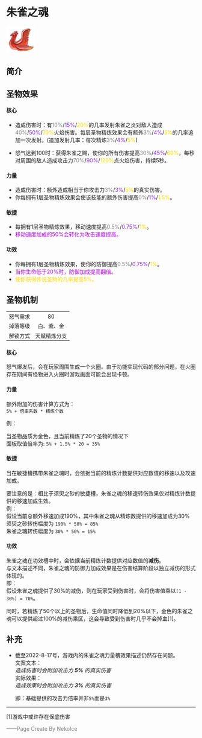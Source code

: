 # 朱雀之魂
![朱雀之魂](../Img/Texture2D_Potion/朱雀之魂.png)
## 简介
## 圣物效果
#### **核心**  
- 造成伤害时：有<font color=gray>10%</font>/<font color=BlueViolet>15%</font>/<font color=gold>20%</font>的几率发射朱雀之炎对敌人造成<font color=gray>40%</font>/<font color=BlueViolet>50%</font>/<font color=gold>70%</font>火焰伤害</color>。每层圣物精炼效果会有额外<font color=gray>3%</font>/<font color=BlueViolet>4%</font>/<font color=gold>5%</font>的几率追加一次发射。(追加发射几率：每次精炼<font color=gray>3%</font>/<font color=BlueViolet>4%</font>/<font color=gold>5%</font>)

- 怒气达到100时：获得朱雀之赐，使你的所有伤害提高<font color=gray>30%</font>/<font color=BlueViolet>45%</font>/<font color=gold>60%</font>，每秒对周围的敌人造成攻击力<font color=gray>70%</font>/<font color=BlueViolet>90%</font>/<font color=gold>120%</font>点火焰伤害，持续5秒。
#### **力量** 
- 造成伤害时：额外造成相当于你攻击力<font color=gray>3%</font>/<font color=BlueViolet>3%</font>/<font color=gold>5%</font>的真实伤害。
- 你每拥有1层圣物精炼效果会使该技能的额外伤害提高<font color=gray>0%</font>/<font color=BlueViolet>1%</font>/<font color=gold>1.5%</font>。  
#### **敏捷**
- 每拥有1层圣物精炼效果，移动速度提高<font color=gray>0.5%</font>/<font color=BlueViolet>0.75%</font>/<font color=gold>1%</font>。
- <font color=bloeviolet>移动速度加成的50%会转化为攻击速度提高。</font>
#### **功效**
- 你每拥有1层圣物精炼效果，使你的防御提高<font color=gray>0.5%</font>/<font color=BlueViolet>0.75%</font>/<font color=gold>1%</font>。
- <font color=bloeviolet>当你生命低于20%时，防御加成提高翻倍。</font>
- <font color=gold>使你获得传说圣物的几率提高5%。</font>

## 圣物机制
|||
| :----: | :----: |
|怒气需求|80|
|掉落等级|白、紫、金|
|解锁方式|天赋精炼分支|

#### **核心**
怒气爆发后，会在玩家周围生成一个火圈。由于功能实现代码的部分问题，在火圈存在期间有怪物进入火圈时游戏画面可能会出现卡顿。
#### **力量**
额外附加的伤害计算方式为：  
`5% + 倍率系数 * 精炼个数`

例：

当圣物品质为金色，且当前精炼了20个圣物的情况下  
面板取值倍率为: `5% + 1.5% * 20 = 35%`


#### **敏捷**
当在敏捷槽携带朱雀之魂时，会依据当前的精炼计数提供对应数值的移速以及攻速加成。  


要注意的是：相比于须臾之砂的敏捷槽，朱雀之魂的移速转伤效果仅对精炼计数提供的移速加成生效。  
例：  
    假设当前总额外移速加成190%，其中朱雀之魂从精炼数提供的移速加成为30%  
    须臾之砂转伤幅度为 `190% * 50% = 85%`  
    朱雀之魂转伤幅度为 `30% * 50% = 15%`
#### **功效**
朱雀之魂在功效槽中时，会依据当前精炼计数提供对应数值的**减伤**。  
与文本描述不同，朱雀之魂的防御力加成效果是在伤害结算阶段以独立减伤的形式体现的。  
即：  
    假设朱雀之魂提供了30%的减伤，则在玩家受到伤害时，会将伤害值乘以`(1 - 30%) = 70%`。

同时，若精炼了50个以上的圣物后，生命值同时降低到20%以下，金色的朱雀之魂可以提供超过100%的减伤乘区，这会导致受到伤害时几乎不会掉血[1]。


## 补充
- 截至2022-8-17号，游戏内的朱雀之魂力量槽效果描述仍然存在问题。  
    文案文本：  
    *造成伤害时会附加攻击力* ***5%*** *的真实伤害*  
    实际效果：  
    *造成效果时会附加攻击力* ***3%*** *的真实伤害*


    即：基础提供的攻击力倍率并非`5%`而是`3%`

---
[1]游戏中或许存在保底伤害

<font color=grey>——Page Create By NekoIce</font>
